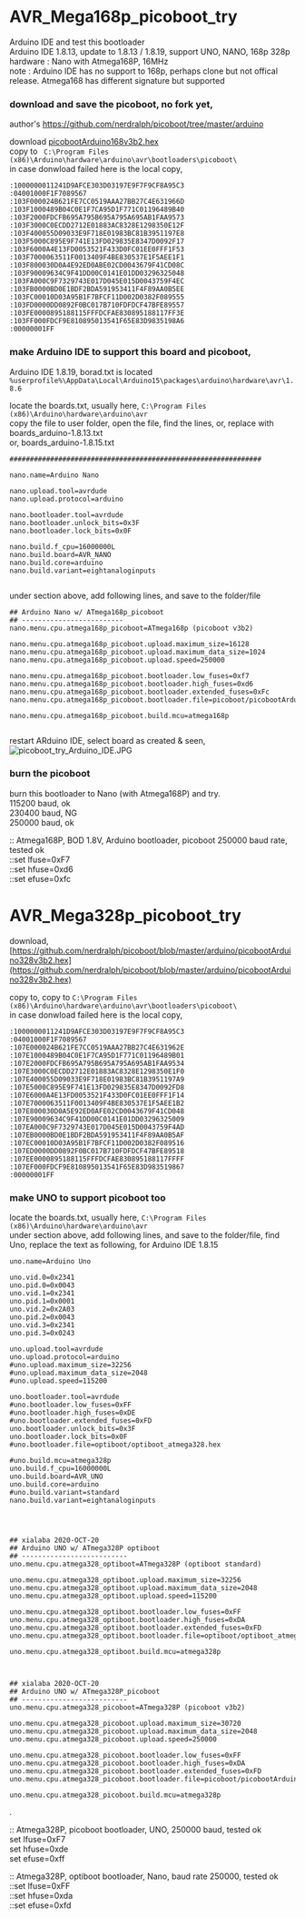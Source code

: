 # AVR_Mega168p_picoboot_try
Arduino IDE and test this bootloader  
Arduino IDE 1.8.13, update to 1.8.13 / 1.8.19, support UNO, NANO, 168p 328p  
hardware : Nano with Atmega168P, 16MHz  
note : Arduino IDE has no support to 168p, perhaps clone but not offical release. Atmega168 has different signature but supported


### download and save the picoboot, no fork yet,
author's https://github.com/nerdralph/picoboot/tree/master/arduino

download [picobootArduino168v3b2.hex](https://github.com/nerdralph/picoboot/blob/master/arduino/picobootArduino168v3b2.hex)  
copy to ``` C:\Program Files (x86)\Arduino\hardware\arduino\avr\bootloaders\picoboot\```  
in case donwload failed here is the local copy,  
  
```  
:1000000011241D9AFCE303D03197E9F7F9CF8A95C3  
:04001000F1F7089567  
:103F000024B621FE7CC0519AAA27BB27C4E631966D  
:103F1000489B04C0E1F7CA95D1F771C01196489B40  
:103F2000FDCFB695A795B695A795A695AB1FAA9573  
:103F3000C0ECDD2712E01883AC8328E1298350E12F  
:103F400055D09033E9F718E01983BC81B3951197E8  
:103F5000C895E9F741E13FD029835E8347D0092F17  
:103F6000A4E13FD0053521F433D0FC01EE0FFF1F53  
:103F7000063511F0013409F4BE830537E1F5AEE1F1  
:103F800030D0A4E92ED0ABE02CD0043679F41CD08C  
:103F90009634C9F41DD00C0141E01DD03296325048  
:103FA000C9F7329743E017D045E015D0043759F4EC  
:103FB0000BD0E1BDF2BDA591953411F4F89AA0B5EE  
:103FC00010D03A95B1F7BFCF11D002D0382F089555  
:103FD0000DD0892F0BC017B710FDFDCF47BFE89557  
:103FE0000895188115FFFDCFAE830895188117FF3E  
:103FF000FDCF9E810895013541F65E83D9835198A6  
:00000001FF  
```  


### make Arduino IDE to support this board and picoboot,

Arduino IDE 1.8.19, borad.txt is located ```%userprofile%\AppData\Local\Arduino15\packages\arduino\hardware\avr\1.8.6```

locate the boards.txt, usually here, ```C:\Program Files (x86)\Arduino\hardware\arduino\avr```  
copy the file to user folder, open the file, find the lines,
or, replace with boards_arduino-1.8.13.txt   
or, boards_arduino-1.8.15.txt  

```
##############################################################  
  
nano.name=Arduino Nano  
  
nano.upload.tool=avrdude  
nano.upload.protocol=arduino  
  
nano.bootloader.tool=avrdude  
nano.bootloader.unlock_bits=0x3F  
nano.bootloader.lock_bits=0x0F  

nano.build.f_cpu=16000000L  
nano.build.board=AVR_NANO  
nano.build.core=arduino  
nano.build.variant=eightanaloginputs  
  
```  
   
under section above, add following lines, and save to the folder/file 

```
## Arduino Nano w/ ATmega168p_picoboot  
## -------------------------  
nano.menu.cpu.atmega168p_picoboot=ATmega168p (picoboot v3b2)  
  
nano.menu.cpu.atmega168p_picoboot.upload.maximum_size=16128  
nano.menu.cpu.atmega168p_picoboot.upload.maximum_data_size=1024  
nano.menu.cpu.atmega168p_picoboot.upload.speed=250000  
  
nano.menu.cpu.atmega168p_picoboot.bootloader.low_fuses=0xf7  
nano.menu.cpu.atmega168p_picoboot.bootloader.high_fuses=0xd6  
nano.menu.cpu.atmega168p_picoboot.bootloader.extended_fuses=0xFc  
nano.menu.cpu.atmega168p_picoboot.bootloader.file=picoboot/picobootArduino168v3b2.hex  

nano.menu.cpu.atmega168p_picoboot.build.mcu=atmega168p  


```  
restart ARduino IDE, select board as created & seen,
![picoboot_try_Arduino_IDE.JPG](picoboot_try_Arduino_IDE.JPG)  







### burn the picoboot
burn this bootloader to Nano (with Atmega168P) and try.  
115200 baud, ok  
230400 baud, NG  
250000 baud, ok  

:: Atmega168P, BOD 1.8V, Arduino bootloader, picoboot 250000 baud rate, tested ok   
::set lfuse=0xF7  
::set hfuse=0xd6  
::set efuse=0xfc  



# AVR_Mega328p_picoboot_try 
download, [https://github.com/nerdralph/picoboot/blob/master/arduino/picobootArduino328v3b2.hex](https://github.com/nerdralph/picoboot/blob/master/arduino/picobootArduino328v3b2.hex)  

copy to, copy to ```C:\Program Files (x86)\Arduino\hardware\arduino\avr\bootloaders\picoboot\```    
in case donwload failed here is the local copy,   
```  
:1000000011241D9AFCE303D03197E9F7F9CF8A95C3
:04001000F1F7089567
:107E000024B621FE7CC0519AAA27BB27C4E631962E
:107E1000489B04C0E1F7CA95D1F771C01196489B01
:107E2000FDCFB695A795B695A795A695AB1FAA9534
:107E3000C0ECDD2712E01883AC8328E1298350E1F0
:107E400055D09033E9F718E01983BC81B3951197A9
:107E5000C895E9F741E13FD029835E8347D0092FD8
:107E6000A4E13FD0053521F433D0FC01EE0FFF1F14
:107E7000063511F0013409F4BE830537E1F5AEE1B2
:107E800030D0A5E92ED0AFE02CD0043679F41CD048
:107E90009634C9F41DD00C0141E01DD03296325009
:107EA000C9F7329743E017D045E015D0043759F4AD
:107EB0000BD0E1BDF2BDA591953411F4F89AA0B5AF
:107EC00010D03A95B1F7BFCF11D002D0382F089516
:107ED0000DD0892F0BC017B710FDFDCF47BFE89518
:107EE0000895188115FFFDCFAE830895188117FFFF
:107EF000FDCF9E810895013541F65E83D983519867
:00000001FF
```  


### make UNO to support picoboot too   
locate the boards.txt, usually here, ```C:\Program Files (x86)\Arduino\hardware\arduino\avr```    
under section above, add following lines, and save to the folder/file,
find Uno, replace the text as following, for Arduino IDE 1.8.15  
```
uno.name=Arduino Uno

uno.vid.0=0x2341
uno.pid.0=0x0043
uno.vid.1=0x2341
uno.pid.1=0x0001
uno.vid.2=0x2A03
uno.pid.2=0x0043
uno.vid.3=0x2341
uno.pid.3=0x0243

uno.upload.tool=avrdude
uno.upload.protocol=arduino
#uno.upload.maximum_size=32256
#uno.upload.maximum_data_size=2048
#uno.upload.speed=115200

uno.bootloader.tool=avrdude
#uno.bootloader.low_fuses=0xFF
#uno.bootloader.high_fuses=0xDE
#uno.bootloader.extended_fuses=0xFD
uno.bootloader.unlock_bits=0x3F
uno.bootloader.lock_bits=0x0F
#uno.bootloader.file=optiboot/optiboot_atmega328.hex

#uno.build.mcu=atmega328p
uno.build.f_cpu=16000000L
uno.build.board=AVR_UNO
uno.build.core=arduino
#uno.build.variant=standard
nano.build.variant=eightanaloginputs




## xialaba 2020-OCT-20
## Arduino UNO w/ ATmega328P optiboot
## --------------------------
uno.menu.cpu.atmega328_optiboot=ATmega328P (optiboot standard)

uno.menu.cpu.atmega328_optiboot.upload.maximum_size=32256
uno.menu.cpu.atmega328_optiboot.upload.maximum_data_size=2048
uno.menu.cpu.atmega328_optiboot.upload.speed=115200

uno.menu.cpu.atmega328_optiboot.bootloader.low_fuses=0xFF
uno.menu.cpu.atmega328_optiboot.bootloader.high_fuses=0xDA
uno.menu.cpu.atmega328_optiboot.bootloader.extended_fuses=0xFD
uno.menu.cpu.atmega328_optiboot.bootloader.file=optiboot/optiboot_atmega328.hex  

uno.menu.cpu.atmega328_optiboot.build.mcu=atmega328p



## xialaba 2020-OCT-20
## Arduino UNO w/ ATmega328P_picoboot
## --------------------------
uno.menu.cpu.atmega328_picoboot=ATmega328P (picoboot v3b2)

uno.menu.cpu.atmega328_picoboot.upload.maximum_size=30720
uno.menu.cpu.atmega328_picoboot.upload.maximum_data_size=2048
uno.menu.cpu.atmega328_picoboot.upload.speed=250000

uno.menu.cpu.atmega328_picoboot.bootloader.low_fuses=0xFF
uno.menu.cpu.atmega328_picoboot.bootloader.high_fuses=0xDA
uno.menu.cpu.atmega328_picoboot.bootloader.extended_fuses=0xFD
uno.menu.cpu.atmega328_picoboot.bootloader.file=picoboot/picobootArduino328v3b2.hex  

uno.menu.cpu.atmega328_picoboot.build.mcu=atmega328p
```  
.  

:: Atmega328P, picoboot bootloader, UNO, 250000 baud, tested ok    
set lfuse=0xF7  
set hfuse=0xde    
set efuse=0xff    


:: Atmega328P, optiboot bootloader, Nano, baud rate 250000, tested ok  
::set lfuse=0xFF  
::set hfuse=0xda  
::set efuse=0xfd  
